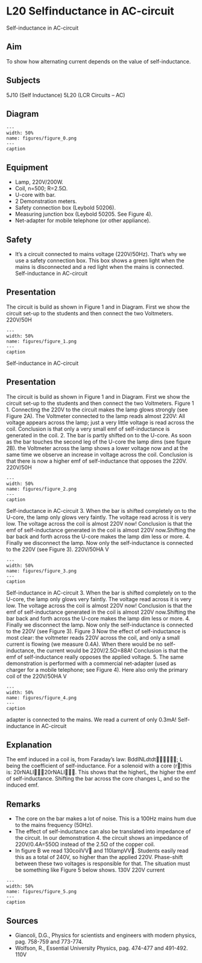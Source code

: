 # L20 Selfinductance in AC-circuit 
 Self-inductance in AC-circuit   
  
## Aim   
 To show how alternating current depends on the value of self-inductance.   
  
## Subjects   
 5J10 (Self Inductance) 5L20 (LCR Circuits – AC)   
  
## Diagram   
   
```{figure} figures/figure_0.png  
---  
width: 50%  
name: figures/figure_0.png  
---  
caption  
``` 
     
  
## Equipment   
 
 *  Lamp, 220V/200W. 
 *  Coil, n=500; R=2.5Ω. 
 *  U-core with bar. 
 *  2 Demonstration meters. 
 *  Safety connection box (Leybold 50206). 
 *  Measuring junction box (Leybold 50205. See Figure 4). 
 *  Net-adapter for mobile telephone (or other appliance).   
  
## Safety   
 
 *  It’s a circuit connected to mains voltage (220V/50Hz). That’s why we use a safety connection box. This box shows a green light when the mains is disconnected and a red light when the mains is connected.  Self-inductance in AC-circuit
    
  
## Presentation   
 The circuit is build as shown in Figure 1 and in Diagram. First we show the circuit set-up to the students and then connect the two Voltmeters.   220V/50H  
```{figure} figures/figure_1.png  
---  
width: 50%  
name: figures/figure_1.png  
---  
caption  
``` 
 Self-inductance in AC-circuit    
  
## Presentation   
 The circuit is build as shown in Figure 1 and in Diagram. First we show the circuit set-up to the students and then connect the two Voltmeters.    Figure 1  1. Connecting the 220V to the circuit makes the lamp glows strongly (see Figure 2A). The Voltmeter connected to the lamp reads almost 220V: All voltage appears across the lamp; just a very little voltage is read across the coil. Conclusion is that only a very small emf of self-inductance is generated in the coil. 2. The bar is partly shifted on to the U-core. As soon as the bar touches the second leg of the U-core the lamp dims (see figure 2B). the Voltmeter across the lamp shows a lower voltage now and at the same time we observe an increase in voltage across the coil. Conclusion is that there is now a higher emf of self-inductance that opposes the 220V.  220V/50H  
```{figure} figures/figure_2.png  
---  
width: 50%  
name: figures/figure_2.png  
---  
caption  
``` 
 Self-inductance in AC-circuit 3. When the bar is shifted completely on to the U-core, the lamp only glows very faintly. The voltage read across it is very low. The voltage across the coil is almost 220V now! Conclusion is that the emf of self-inductance generated in the coil is almost 220V now.Shifting the bar back and forth across the U-core makes the lamp dim less or more. 4. Finally we disconnect the lamp. Now only the self-inductance is connected to the 220V (see Figure 3).  220V/50HA V  
```{figure} figures/figure_3.png  
---  
width: 50%  
name: figures/figure_3.png  
---  
caption  
``` 
 Self-inductance in AC-circuit 3. When the bar is shifted completely on to the U-core, the lamp only glows very faintly. The voltage read across it is very low. The voltage across the coil is almost 220V now! Conclusion is that the emf of self-inductance generated in the coil is almost 220V now.Shifting the bar back and forth across the U-core makes the lamp dim less or more. 4. Finally we disconnect the lamp. Now only the self-inductance is connected to the 220V (see Figure 3).   Figure 3  Now the effect of self-inductance is most clear: the voltmeter reads 220V across the coil, and only a small current is flowing (we measure 0.4A). When there would be no self-inductance, the current would be 220V/2.5Ω=88A! Conclusion is that the emf of self-inductance really opposes the applied voltage. 5. The same demonstration is performed with a commercial net-adapter (used as charger for a mobile telephone; see Figure 4). Here also only the primary coil of the  220V/50HA V  
```{figure} figures/figure_4.png  
---  
width: 50%  
name: figures/figure_4.png  
---  
caption  
``` 
 adapter is connected to the mains. We read a current of only 0.3mA! Self-inductance in AC-circuit   
  
## Explanation   
 The emf induced in a coil is, from Faraday’s law: BddINLdtdt; L being the coefficient of self-inductance. For a solenoid with a core (r)this is: 20rNALl20rNALl. This shows that the higherL, the higher the emf of self-inductance. Shifting the bar across the core changes L, and so the induced emf.   
  
## Remarks   
 
 *  The core on the bar makes a lot of noise. This is a 100Hz mains hum due to the mains frequency (50Hz). 
 *  The effect of self-inductance can also be translated into impedance of the circuit. In our demonstration 4. the circuit shows an impedance of 220V/0.4A=550Ω instead of the 2.5Ω of the copper coil. 
 *  In figure B we read 130coilVV and 110lampVV. Students easily read this as a total of 240V, so higher than the applied 220V. Phase-shift between these two voltages is responsible for that. The situation must be something like Figure 5 below shows.                        130V 220V current   
```{figure} figures/figure_5.png  
---  
width: 50%  
name: figures/figure_5.png  
---  
caption  
```
 
   
  
## Sources   
 
 *  Giancoli, D.G., Physics for scientists and engineers with modern physics, pag. 758-759 and 773-774. 
 *  Wolfson, R., Essential University Physics, pag. 474-477 and 491-492.  110V
 